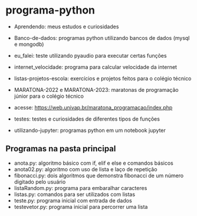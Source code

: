 # programa-python
 - Aprendendo: meus estudos e curiosidades

 - Banco-de-dados: programas python utilizando bancos de dados (mysql e mongodb)
 
 - eu_falei: teste utilizando pyaudio para executar certas funções
 
 - internet_velocidade: programa para calcular velocidade da internet

 - listas-projetos-escola: exercícios e projetos feitos para o colégio técnico

 - MARATONA-2022 e MARATONA-2023: maratonas de programação júnior para o colégio técnico
 - acesse: https://web.univap.br/maratona_programacao/index.php

 - testes: testes e curiosidades de diferentes tipos de funções

 - utilizando-jupyter: programas python em um notebook jupyter

## Programas na pasta principal
 - anota.py: algoritmo básico com if, elif e else e comandos básicos
 - anota02.py: algoritmo com uso de lista e laço de repetição
 - fibonacci.py: dois algoritmos que demonstra fibonacci de um número digitado pelo usuário
 - listaRandom.py: programa para embaralhar caracteres
 - listas.py: comandos para ser utilizados com listas
 - teste.py: programa inicial com entrada de dados
 - testevetor.py: programa inicial para percorrer uma lista
